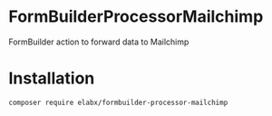 # FormBuilderProcessorMailchimp
FormBuilder action to forward data to Mailchimp

# Installation 

```composer require elabx/formbuilder-processor-mailchimp```
